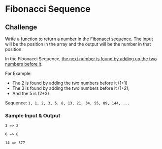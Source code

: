 # Fibonacci Sequence

## Challenge

Write a function to return a number in the Fibonacci sequence. The input will be the position in the array and the output will be the number in that position.

In the Fibonacci Sequence, [the next number is found by adding up the two numbers before it](https://www.mathsisfun.com/numbers/fibonacci-sequence.html).

For Example:

* The 2 is found by adding the two numbers before it (1+1)
* The 3 is found by adding the two numbers before it (1+2),
* And the 5 is (2+3)

Sequence:
`1, 1, 2, 3, 5, 8, 13, 21, 34, 55, 89, 144, ...`

### Sample Input & Output

`3 => 2`

`6 => 8`

`14 => 377`
